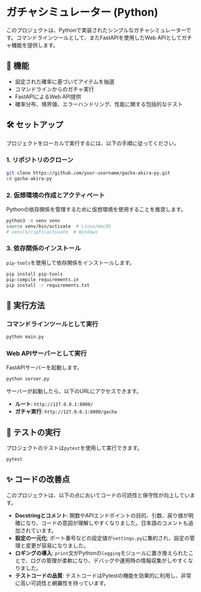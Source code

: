 # ガチャシミュレーター (Python)

このプロジェクトは、Pythonで実装されたシンプルなガチャシミュレーターです。コマンドラインツールとして、またFastAPIを使用したWeb APIとしてガチャ機能を提供します。

## 🚀 機能

- 設定された確率に基づいてアイテムを抽選
- コマンドラインからのガチャ実行
- FastAPIによるWeb API提供
- 確率分布、境界値、エラーハンドリング、性能に関する包括的なテスト

## 🛠️ セットアップ

プロジェクトをローカルで実行するには、以下の手順に従ってください。

### 1. リポジトリのクローン

```bash
git clone https://github.com/your-username/gacha-akira-py.git
cd gacha-akira-py
```

### 2. 仮想環境の作成とアクティベート

Pythonの依存関係を管理するために仮想環境を使用することを推奨します。

```bash
python3 -m venv venv
source venv/bin/activate  # Linux/macOS
# venv\Scripts\activate  # Windows
```

### 3. 依存関係のインストール

`pip-tools`を使用して依存関係をインストールします。

```bash
pip install pip-tools
pip-compile requirements.in
pip install -r requirements.txt
```

## 🏃 実行方法

### コマンドラインツールとして実行

```bash
python main.py
```

### Web APIサーバーとして実行

FastAPIサーバーを起動します。

```bash
python server.py
```

サーバーが起動したら、以下のURLにアクセスできます。

- **ルート**: `http://127.0.0.1:8000/`
- **ガチャ実行**: `http://127.0.0.1:8000/gacha`

## 🧪 テストの実行

プロジェクトのテストは`pytest`を使用して実行できます。

```bash
pytest
```

## ✨ コードの改善点

このプロジェクトは、以下の点においてコードの可読性と保守性が向上しています。

- **Docstringとコメント**: 関数やAPIエンドポイントの目的、引数、戻り値が明確になり、コードの意図が理解しやすくなりました。日本語のコメントも追加されています。
- **設定の一元化**: ポート番号などの設定値が`settings.py`に集約され、設定の管理と変更が容易になりました。
- **ロギングの導入**: `print`文がPythonの`logging`モジュールに置き換えられたことで、ログの管理が柔軟になり、デバッグや運用時の情報収集がしやすくなりました。
- **テストコードの品質**: テストコードはPytestの機能を効果的に利用し、非常に高い可読性と網羅性を持っています。